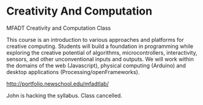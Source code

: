 Creativity And Computation
========================

MFADT Creativity and Computation Class

This course is an introduction to various approaches and platforms for creative computing. Students will build a foundation in programming while exploring the creative potential of algorithms, microcontrollers, interactivity, sensors, and  other unconventional inputs and outputs. We will work within the domains of the web (Javascript), physical computing (Arduino) and desktop applications (Processing/openFrameworks).

http://portfolio.newschool.edu/mfadtlab/

John is hacking the syllabus. Class cancelled.
